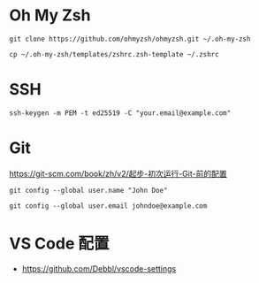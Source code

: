 # Oh My Zsh
```
git clone https://github.com/ohmyzsh/ohmyzsh.git ~/.oh-my-zsh
```
```
cp ~/.oh-my-zsh/templates/zshrc.zsh-template ~/.zshrc
```

# SSH
```
ssh-keygen -m PEM -t ed25519 -C "your.email@example.com"
```

# Git
https://git-scm.com/book/zh/v2/起步-初次运行-Git-前的配置
```
git config --global user.name "John Doe"
```
```
git config --global user.email johndoe@example.com
```

# VS Code 配置
- https://github.com/Debbl/vscode-settings
